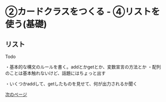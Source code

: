 # ②カードクラスをつくる - ④リストを使う(基礎)

## リスト

Todo

・基本的な構文のルールを書く。addとかgetとか、変数宣言の方法とか
・配列のことは基本触れないけど、話題にはちょっと出す

・いくつかaddして、getしたものを見せて、何が出力されるか聞く


[次のページ](./02_05.md)
